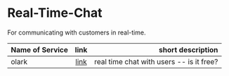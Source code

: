 Real-Time-Chat
==============

For communicating with customers in real-time.


| Name of Service | link | short description |
| :--- | :---: | ---: |
| olark | [link](http://www.olark.com/) | real time chat with users -- is it free? |
